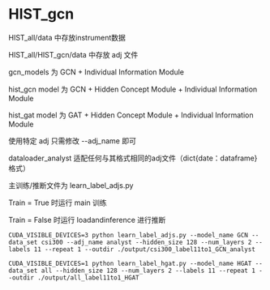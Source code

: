 # HIST_gcn

HIST_all/data 中存放instrument数据

HIST_all/HIST_gcn/data 中存放 adj 文件



gcn_models 为 GCN + Individual Information Module

hist_gcn model 为 GCN + Hidden Concept Module + Individual Information Module

hist_gat model 为 GAT + Hidden Concept Module + Individual Information Module



使用特定 adj 只需修改  --adj_name 即可

dataloader_analyst 适配任何与其格式相同的adj文件（dict{date：dataframe} 格式）



主训练/推断文件为 learn_label_adjs.py

 Train = True 时运行 main 训练

 Train = False 时运行 loadandinference 进行推断



    CUDA_VISIBLE_DEVICES=3 python learn_label_adjs.py --model_name GCN --data_set csi300 --adj_name analyst --hidden_size 128 --num_layers 2 --labels 11 --repeat 1 --outdir ./output/csi300_label11to1_GCN_analyst


```
CUDA_VISIBLE_DEVICES=1 python learn_label_hgat.py --model_name HGAT --data_set all --hidden_size 128 --num_layers 2 --labels 11 --repeat 1 --outdir ./output/all_label11to1_HGAT
```

